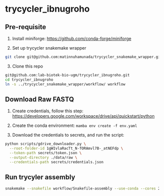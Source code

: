 # trycycler_ibnugroho

## Pre-requisite
1. Install miniforge: https://github.com/conda-forge/miniforge

2. Set up trycycler snakemake wrapper

```bash
git clone git@github.com:matinnuhamunada/trycycler_snakemake_wrapper.git
```

3. Clone this repo
```bash
git@github.com:lab-biotek-bio-ugm/trycycler_ibnugroho.git
cd trycycler_ibnugroho
ln -s ../trycycler_snakemake_wrapper/workflow/ workflow
```

## Download Raw FASTQ

1. Create credentials, follow this step: https://developers.google.com/workspace/drive/api/quickstart/python

2. Create the conda environment: `mamba env create -f env.yaml`

3. Download the credentials to secrets, and run the script:

```bash
python scripts/gdrive_downloader.py \
  --root-folder-id 1gWIvlaRacTt_N-fORAmvl7B-_atNEFdp \
  --token-path secrets/token.json \
  --output-directory ./data/raw \
  --credentials-path secrets/credentials.json
```

## Run trycyler assembly

```bash
snakemake --snakefile workflow/Snakefile-assembly --use-conda --cores 24
```